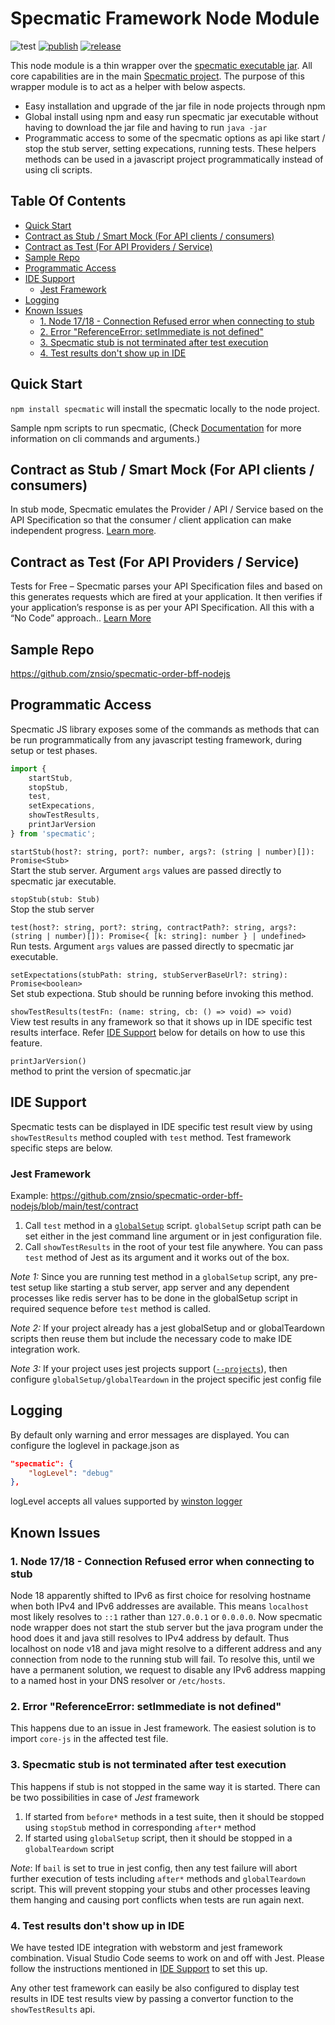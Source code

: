 # Specmatic Framework Node Module

![test](https://github.com/znsio/specmatic-node/actions/workflows/test.yml/badge.svg)
[![publish](https://github.com/znsio/specmatic-node/actions/workflows/publish.yml/badge.svg)](https://www.npmjs.com/package/specmatic)
[![release](https://badgen.net/github/release/znsio/specmatic-node/master)](https://github.com/znsio/specmatic-node/releases/latest)

This node module is a thin wrapper over the [specmatic executable jar](https://specmatic.in/getting_started.html#setup). All core capabilities are in the main [Specmatic project](https://github.com/znsio/specmatic). The purpose of this wrapper module is to act as a helper with below aspects.

- Easy installation and upgrade of the jar file in node projects through npm
- Global install using npm and easy run specmatic jar executable without having to download the jar file and having to run `java -jar`
- Programmatic access to some of the specmatic options as api like start / stop the stub server, setting expecations, running tests. These helpers methods can be used in a javascript project programmatically instead of using cli scripts.

## Table Of Contents
- [Quick Start](#quick-start)
- [Contract as Stub / Smart Mock (For API clients / consumers)](#contract-as-stub--smart-mock-for-api-clients--consumers)
- [Contract as Test (For API Providers / Service)](#contract-as-test-for-api-providers--service)
- [Sample Repo](#sample-repo)
- [Programmatic Access](#programmatic-access)
- [IDE Support](#ide-support)
  - [Jest Framework](#jest-framework)
- [Logging](#logging)
- [Known Issues](#known-issues)
  - [1. Node 17/18 - Connection Refused error when connecting to stub](#1-node-1718---connection-refused-error-when-connecting-to-stub)
  - [2. Error "ReferenceError: setImmediate is not defined"](#2-error-referenceerror-setimmediate-is-not-defined)
  - [3. Specmatic stub is not terminated after test execution](#3-specmatic-stub-is-not-terminated-after-test-execution)
  - [4. Test results don't show up in IDE](#4-test-results-dont-show-up-in-ide)

## Quick Start

`npm install specmatic` will install the specmatic locally to the node project.

Sample npm scripts to run specmatic, (Check [Documentation](https://specmatic.in/documentation.html) for more information on cli commands and arguments.)

## Contract as Stub / Smart Mock (For API clients / consumers)

In stub mode, Specmatic emulates the Provider / API / Service based on the API Specification so that the consumer / client application can make independent progress. [Learn more](https://specmatic.in/#contract-as-stub).

## Contract as Test (For API Providers / Service)

Tests for Free – Specmatic parses your API Specification files and based on this generates requests which are fired at your application. It then verifies if your application’s response is as per your API Specification. All this with a “No Code” approach.. [Learn More](https://specmatic.in/#contract-as-test)

## Sample Repo

https://github.com/znsio/specmatic-order-bff-nodejs

## Programmatic Access

Specmatic JS library exposes some of the commands as methods that can be run programmatically from any javascript testing framework, during setup or test phases.

```javascript
import {
    startStub,
    stopStub,
    test,
    setExpecations,
    showTestResults,
    printJarVersion
} from 'specmatic';
```

`startStub(host?: string, port?: number, args?: (string | number)[]): Promise<Stub>` <br />
Start the stub server. Argument `args` values are passed directly to specmatic jar executable.

`stopStub(stub: Stub)` <br />
Stop the stub server

`test(host?: string, port?: string, contractPath?: string, args?: (string | number)[]): Promise<{ [k: string]: number } | undefined>` <br />
Run tests. Argument `args` values are passed directly to specmatic jar executable.

`setExpectations(stubPath: string, stubServerBaseUrl?: string): Promise<boolean>` <br />
Set stub expectiona. Stub should be running before invoking this method.

`showTestResults(testFn: (name: string, cb: () => void) => void)` <br />
View test results in any framework so that it shows up in IDE specific test results interface. Refer [IDE Support](#ide-support) below for details on how to use this feature.

`printJarVersion()` <br />
method to print the version of specmatic.jar

## IDE Support

Specmatic tests can be displayed in IDE specific test result view by using `showTestResults` method coupled with `test` method. Test framework specific steps are below.

### Jest Framework
Example: https://github.com/znsio/specmatic-order-bff-nodejs/blob/main/test/contract

1. Call `test` method in a [`globalSetup`](https://jestjs.io/docs/configuration#globalsetup-string) script. `globalSetup` script path can be set either in the jest command line argument or in jest configuration file.
2. Call `showTestResults` in the root of your test file anywhere. You can pass `test` method of Jest as its argument and it works out of the box.

*Note 1:* Since you are running test method in a `globalSetup` script, any pre-test setup like starting a stub server, app server and any dependent processes like redis server has to be done in the globalSetup script in required sequence before `test` method is called.

*Note 2:* If your project already has a jest globalSetup and or globalTeardown scripts then reuse them but include the necessary code to make IDE integration work.

*Note 3:* If your project uses jest projects support ([`--projects`](https://jestjs.io/docs/configuration#projects-arraystring--projectconfig)), then configure `globalSetup/globalTeardown` in the project specific jest config file

## Logging

By default only warning and error messages are displayed. You can configure the loglevel in package.json as

```json
"specmatic": {
    "logLevel": "debug"
},
```

logLevel accepts all values supported by [winston logger](https://github.com/winstonjs/winston#logging-levels)

## Known Issues

### 1. Node 17/18 - Connection Refused error when connecting to stub

Node 18 apparently shifted to IPv6 as first choice for resolving hostname when both IPv4 and IPv6 addresses are available. This means `localhost` most likely resolves to `::1` rather than `127.0.0.1` or `0.0.0.0`. Now specmatic node wrapper does not start the stub server but the java program under the hood does it and java still resolves to IPv4 address by default. Thus localhost on node v18 and java might resolve to a different address and any connection from node to the running stub will fail. To resolve this, until we have a permanent solution, we request to disable any IPv6 address mapping to a named host in your DNS resolver or `/etc/hosts`.

### 2. Error "ReferenceError: setImmediate is not defined"

This happens due to an issue in Jest framework. The easiest solution is to import `core-js` in the affected test file.

### 3. Specmatic stub is not terminated after test execution

This happens if stub is not stopped in the same way it is started. There can be two possibilities in case of *Jest* framework
1. If started from `before*` methods in a test suite, then it should be stopped using `stopStub` method in corresponding `after*` method
2. If started using `globalSetup` script, then it should be stopped in a `globalTeardown` script

*Note*: If `bail` is set to true in jest config, then any test failure will abort further execution of tests including `after*` methods and `globalTeardown` script. This will prevent stopping your stubs and other processes leaving them hanging and causing port conflicts when tests are run again next.

### 4. Test results don't show up in IDE

We have tested IDE integration with webstorm and jest framework combination. Visual Studio Code seems to work on and off with Jest. Please follow the instructions mentioned in [IDE Support](#ide-support) to set this up.

Any other test framework can easily be also configured to display test results in IDE test results view by passing a convertor function to the `showTestResults` api.
